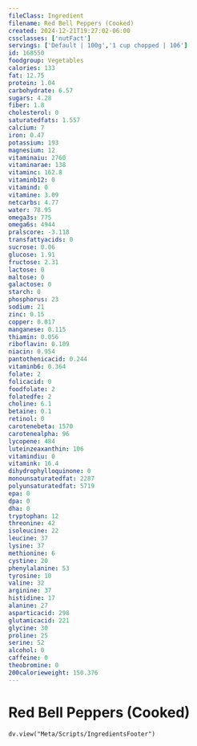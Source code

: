 ```yaml
---
fileClass: Ingredient
filename: Red Bell Peppers (Cooked)
created: 2024-12-21T19:27:02-06:00
cssclasses: ['nutFact']
servings: ['Default | 100g','1 cup chopped | 106']
id: 168550
foodgroup: Vegetables
calories: 133
fat: 12.75
protein: 1.04
carbohydrate: 6.57
sugars: 4.28
fiber: 1.8
cholesterol: 0
saturatedfats: 1.557
calcium: 7
iron: 0.47
potassium: 193
magnesium: 12
vitaminaiu: 2760
vitaminarae: 138
vitaminc: 162.8
vitaminb12: 0
vitamind: 0
vitamine: 3.09
netcarbs: 4.77
water: 78.95
omega3s: 775
omega6s: 4944
pralscore: -3.118
transfattyacids: 0
sucrose: 0.06
glucose: 1.91
fructose: 2.31
lactose: 0
maltose: 0
galactose: 0
starch: 0
phosphorus: 23
sodium: 21
zinc: 0.15
copper: 0.017
manganese: 0.115
thiamin: 0.056
riboflavin: 0.109
niacin: 0.954
pantothenicacid: 0.244
vitaminb6: 0.364
folate: 2
folicacid: 0
foodfolate: 2
folatedfe: 2
choline: 6.1
betaine: 0.1
retinol: 0
carotenebeta: 1570
carotenealpha: 96
lycopene: 484
luteinzeaxanthin: 106
vitamindiu: 0
vitamink: 16.4
dihydrophylloquinone: 0
monounsaturatedfat: 2287
polyunsaturatedfat: 5719
epa: 0
dpa: 0
dha: 0
tryptophan: 12
threonine: 42
isoleucine: 22
leucine: 37
lysine: 37
methionine: 6
cystine: 20
phenylalanine: 53
tyrosine: 10
valine: 32
arginine: 37
histidine: 17
alanine: 27
asparticacid: 298
glutamicacid: 221
glycine: 30
proline: 25
serine: 52
alcohol: 0
caffeine: 0
theobromine: 0
200calorieweight: 150.376
---
```


# Red Bell Peppers (Cooked)

```dataviewjs
dv.view("Meta/Scripts/IngredientsFooter")
```